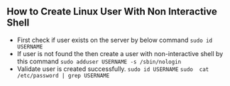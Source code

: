 ## How to Create Linux User With Non Interactive Shell
- First check if user exists on the server  by below command `sudo id USERNAME`
- If user is not found the then create a user with non-interactive shell by this command `sudo adduser USERNAME -s /sbin/nologin`
- Validate user is created successfully. `sudo id USERNAME`   `sudo  cat /etc/password | grep USERNAME`
